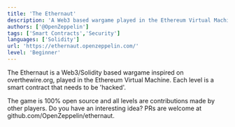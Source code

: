 ```yaml
---
title: 'The Ethernaut'
description: 'A Web3 based wargame played in the Ethereum Virtual Machine'
authors: ['@OpenZeppelin']
tags: ['Smart Contracts','Security']
languages: ['Solidity']
url: 'https://ethernaut.openzeppelin.com/'
level: 'Beginner'
---
```


The Ethernaut is a Web3/Solidity based wargame inspired on overthewire.org, played in the Ethereum Virtual Machine. Each level is a smart contract that needs to be 'hacked'.

The game is 100% open source and all levels are contributions made by other players. Do you have an interesting idea? PRs are welcome at github.com/OpenZeppelin/ethernaut.